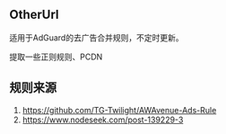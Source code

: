 ## OtherUrl

适用于AdGuard的去广告合并规则，不定时更新。

提取一些正则规则、PCDN

## 规则来源

1. https://github.com/TG-Twilight/AWAvenue-Ads-Rule
2. https://www.nodeseek.com/post-139229-3